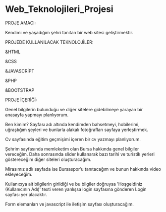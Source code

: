 # Web_Teknolojileri_Projesi

PROJE AMACI:

Kendimi ve yaşadığım şehri tanıtan bir web sitesi geliştirmektir.

PROJEDE KULLANILACAK TEKNOLOJİLER:

&HTML

&CSS

&JAVASCRİPT

&PHP

&BOOTSTRAP


PROJE İÇERİĞİ:

Genel bilgilerin bulunduğu ve diğer sitelere gidebilmeye yarayan bir anasayfa yapmayı planlıyorum.

Ben kimim? Sayfası adı altında kendimden bahsetmeyi, hobilerimi, uğraştığım şeyleri ve bunlarla alakalı fotoğrafları sayfaya yerleştirmek.

Cv sayfasında eğitim geçmişimi içeren bir cv yazmayı planlıyorum.

Şehrim sayfasında memleketim olan Bursa hakkında genel bilgiler vereceğim. Daha sonrasında slider kullanarak bazı tarihi ve turistik yerleri göstereceğim diğer siteleri oluşturacağım.

Mirasımız adlı sayfada ise Bursaspor’u tanıtacağım ve bunun hakkında video ekleyeceğim.

Kullanıcıya ait bilgilerin girildiği ve bu bilgiler doğruysa 'Hoşgeldiniz (Kullanıcının Adı)' texti veren yanlışsa login sayfasına gönderen Login sayfası yer alacaktır.

Form elemanları ve javascript ile iletişim sayfası oluşturacağım.
